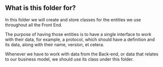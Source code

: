 ## What is this folder for?
In this folder we will create and store classes for the entities we use throughout all the Front End.

The purpose of having those entities is to have a single interface to work with their data, for example, a protocol, which should have a definition and its data, along with their name, version, et cetera.

Whenever we have to work with data from the Back-end, or data that relates to our business model, we should use its class under this folder.
